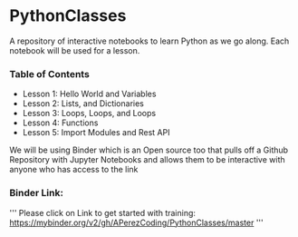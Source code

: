 # PythonClasses
A repository of interactive notebooks to learn Python as we go along. Each notebook will be used for a lesson.

### Table of Contents
* Lesson 1: Hello World and Variables
* Lesson 2: Lists, and Dictionaries
* Lesson 3: Loops, Loops, and Loops
* Lesson 4: Functions
* Lesson 5: Import Modules and Rest API

We will be using Binder which is an Open source too that pulls off a Github Repository with Jupyter Notebooks and allows them to be interactive with anyone who has access to the link

### __Binder Link:__
'''
Please click on Link to get started with training:
https://mybinder.org/v2/gh/APerezCoding/PythonClasses/master
'''

